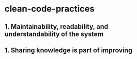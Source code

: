 # clean-code-practices

## 1. Maintainability, readability, and understandability of the system
## 1. Sharing knowledge is part of improving
